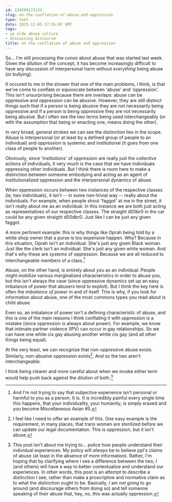 ```yaml
---
id: 134599172133
slug: on-the-conflation-of-abuse-and-oppression
type: text
date: 2015-12-05 17:55:07 GMT
tags:
- ye olde abuse culture
- discussing discourse
title: on the conflation of abuse and oppression
---
```

So... I'm still processing the convo about abuse that was started last week. Given the dilution of the concept, it has become increasingly difficult to have any discussion of interpersonal harm without *everything* being abuse (or bullying).

It occured to me in the shower that one of the main problems, I think, is that we've come to conflate or equivocate between 'abuse' and 'oppression'. This isn't unsurprising because there are overlaps: abuse can be oppressive and oppression can be abusive. However, they are still distinct things such that if a person is being abusive they are not necessarily being oppressive and if a person is being oppressive they are not necessarily being abusive. But I often see the two terms being used interchangeably (or with the assumption that being or enacting one, means doing the other).

In very broad, general strokes we can see the distinction lies in the scope. Abuse is interpersonal (or at least by a defined group of people to an individual) and oppression is systemic and institutional (it goes from one class of people to another).

Obviously, since 'institutions' of oppression are really just the collective actions of individuals, it very much is the case that we have individuals oppressing other individuals. But I think there is room here to make a distinction between someone embodying and acting as an agent of institutionalized oppression and the interpersonal dynamics of abuse.

When oppression occurs between two instances of the respective classes (ie, two individuals), it isn't -- in some non-trivial way -- really about the individuals. For example, when people shout 'faggot' at me in the street, it isn't really about *me* as an individual. In this instance we are both just acting as representatives of our respective classes. The straight d00br0 in the car could be any given straight d00dbr0. Just like I can be just any given faggot.

A more pertinent example: this is why things like Oprah being told by a white shop owner that a purse is too expensive happen. Why? Because in this situation, Oprah isn't an individual. She's just any given Black woman. Just like the clerk isn't an individual. She's just any given white woman. And that's why these are *systems* of oppression. Because we are all reduced to interchangeable members of a class.[^1]

Abuse, on the other hand, is entirely about *you* as an individual. People might mobilize various marginalized characteristics in order to abuse you, but this isn't always the case (since oppressive dynamics set up an easy imbalance of power that abusers tend to exploit). But I think the key here is often the *imbalance of power* in and of itself. This is why, if you look for information about abuse, one of the most commons types you read about is child abuse.

Even so, an imbalance of power isn't a defining characteristic of abuse, and this is one of the main reasons I think conflating it with oppression is a mistake (since oppression is always about power). For example, we know that intimate partner violence (IPV) can occur in gay relationships. So we can have one white cis gay abusing another white cis gay (and all other things being equal).

At the very least, we can recognize that non-oppressive abuse exists. Similarly, non-abusive oppression exists[^2]. And so the two aren't interchangeable.

I think being clearer and more careful about when we invoke either term would help push back against the dilution of both.[^3]

[^1]: And I'm not trying to say that subjective experience isn't personal or harmful to you as a person. It is. It is incredibly painful every single time this happens, that your individuality, your humanity, is simply erased and you become Miscellaneous Asian #5.

[^2]: I feel like I need to offer an example of this. One easy example is the requirement, in many places, that trans women are sterilized before we can update our legal documentation. This is oppression, but it isn't abuse.

[^3]: This post isn't about me trying to... police how people understand their individual experiences. My policy will *always* be to believe ppl's claims of abuse (at least in the absence of more information). Rather, I'm hoping that by clarifying where I see a difference between the two, I (and others) will have a way to better contextualize and understand our experiences. In other words, this post is an attempt to describe a distinction I see, rather than make a proscriptive and normative claim as to what the distinction ought to be. Basically, I am *not* going to go around (and discourage others from doing so) and tell someone speaking of their abuse that, hey, no, this was actually oppression.
